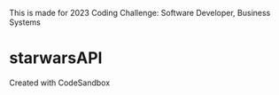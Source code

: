 This is made for 2023 Coding Challenge: Software Developer, Business Systems 
# starwarsAPI
Created with CodeSandbox

